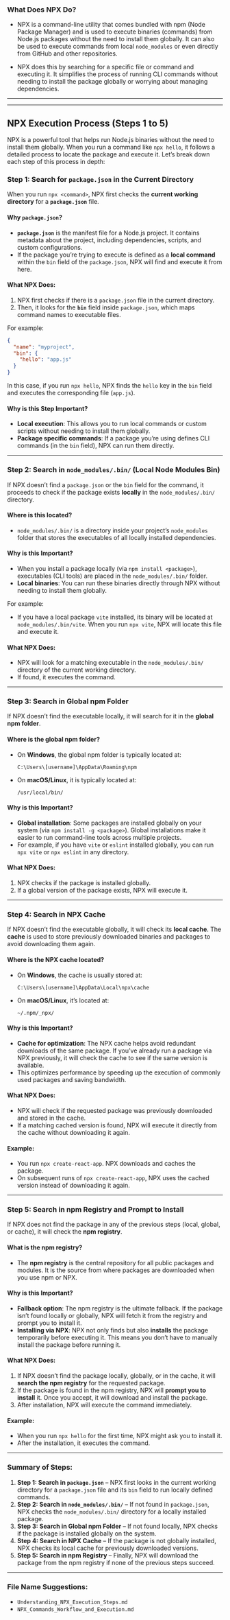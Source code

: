 ### What Does NPX Do?

- NPX is a command-line utility that comes bundled with npm (Node Package Manager) and is used to execute binaries (commands) from Node.js packages without the need to install them globally. It can also be used to execute commands from local `node_modules` or even directly from GitHub and other repositories.

- NPX does this by searching for a specific file or command and executing it. It simplifies the process of running CLI commands without needing to install the package globally or worrying about managing dependencies.

---
---

## **NPX Execution Process (Steps 1 to 5)**

NPX is a powerful tool that helps run Node.js binaries without the need to install them globally. When you run a command like `npx hello`, it follows a detailed process to locate the package and execute it. Let’s break down each step of this process in depth:

### **Step 1: Search for `package.json` in the Current Directory**
When you run `npx <command>`, NPX first checks the **current working directory** for a **`package.json`** file. 

#### **Why `package.json`?**
- **`package.json`** is the manifest file for a Node.js project. It contains metadata about the project, including dependencies, scripts, and custom configurations.
- If the package you’re trying to execute is defined as a **local command** within the `bin` field of the `package.json`, NPX will find and execute it from here.

#### **What NPX Does:**
1. NPX first checks if there is a `package.json` file in the current directory.
2. Then, it looks for the **`bin`** field inside `package.json`, which maps command names to executable files.
   
For example:
```json
{
  "name": "myproject",
  "bin": {
    "hello": "app.js"
  }
}
```

In this case, if you run `npx hello`, NPX finds the `hello` key in the `bin` field and executes the corresponding file (`app.js`).

#### **Why is this Step Important?**
- **Local execution**: This allows you to run local commands or custom scripts without needing to install them globally.
- **Package specific commands**: If a package you’re using defines CLI commands (in the `bin` field), NPX can run them directly.

---

### **Step 2: Search in `node_modules/.bin/` (Local Node Modules Bin)**
If NPX doesn’t find a `package.json` or the `bin` field for the command, it proceeds to check if the package exists **locally** in the `node_modules/.bin/` directory. 

#### **Where is this located?**
- `node_modules/.bin/` is a directory inside your project’s `node_modules` folder that stores the executables of all locally installed dependencies.
  
#### **Why is this Important?**
- When you install a package locally (via `npm install <package>`), executables (CLI tools) are placed in the `node_modules/.bin/` folder.
- **Local binaries**: You can run these binaries directly through NPX without needing to install them globally.

For example:
- If you have a local package `vite` installed, its binary will be located at `node_modules/.bin/vite`. When you run `npx vite`, NPX will locate this file and execute it.

#### **What NPX Does:**
- NPX will look for a matching executable in the `node_modules/.bin/` directory of the current working directory.
- If found, it executes the command.

---

### **Step 3: Search in Global npm Folder**
If NPX doesn’t find the executable locally, it will search for it in the **global npm folder**.

#### **Where is the global npm folder?**
- On **Windows**, the global npm folder is typically located at:
  ```
  C:\Users\[username]\AppData\Roaming\npm
  ```
- On **macOS/Linux**, it is typically located at:
  ```
  /usr/local/bin/
  ```

#### **Why is this Important?**
- **Global installation**: Some packages are installed globally on your system (via `npm install -g <package>`). Global installations make it easier to run command-line tools across multiple projects.
- For example, if you have `vite` or `eslint` installed globally, you can run `npx vite` or `npx eslint` in any directory.

#### **What NPX Does:**
1. NPX checks if the package is installed globally.
2. If a global version of the package exists, NPX will execute it.

---

### **Step 4: Search in NPX Cache**
If NPX doesn’t find the executable globally, it will check its **local cache**. The **cache** is used to store previously downloaded binaries and packages to avoid downloading them again.

#### **Where is the NPX cache located?**
- On **Windows**, the cache is usually stored at:
  ```
  C:\Users\[username]\AppData\Local\npx\cache
  ```
- On **macOS/Linux**, it’s located at:
  ```
  ~/.npm/_npx/
  ```

#### **Why is this Important?**
- **Cache for optimization**: The NPX cache helps avoid redundant downloads of the same package. If you’ve already run a package via NPX previously, it will check the cache to see if the same version is available.
- This optimizes performance by speeding up the execution of commonly used packages and saving bandwidth.

#### **What NPX Does:**
- NPX will check if the requested package was previously downloaded and stored in the cache.
- If a matching cached version is found, NPX will execute it directly from the cache without downloading it again.

#### **Example:**
- You run `npx create-react-app`. NPX downloads and caches the package.
- On subsequent runs of `npx create-react-app`, NPX uses the cached version instead of downloading it again.

---

### **Step 5: Search in npm Registry and Prompt to Install**
If NPX does not find the package in any of the previous steps (local, global, or cache), it will check the **npm registry**.

#### **What is the npm registry?**
- The **npm registry** is the central repository for all public packages and modules. It is the source from where packages are downloaded when you use npm or NPX.
  
#### **Why is this Important?**
- **Fallback option**: The npm registry is the ultimate fallback. If the package isn’t found locally or globally, NPX will fetch it from the registry and prompt you to install it.
- **Installing via NPX**: NPX not only finds but also **installs** the package temporarily before executing it. This means you don’t have to manually install the package before running it.

#### **What NPX Does:**
1. If NPX doesn’t find the package locally, globally, or in the cache, it will **search the npm registry** for the requested package.
2. If the package is found in the npm registry, NPX will **prompt you to install** it. Once you accept, it will download and install the package.
3. After installation, NPX will execute the command immediately.

#### **Example:**
- When you run `npx hello` for the first time, NPX might ask you to install it.
- After the installation, it executes the command.

---

### **Summary of Steps:**

1. **Step 1: Search in `package.json`** – NPX first looks in the current working directory for a `package.json` file and its `bin` field to run locally defined commands.
2. **Step 2: Search in `node_modules/.bin/`** – If not found in `package.json`, NPX checks the `node_modules/.bin/` directory for a locally installed package.
3. **Step 3: Search in Global npm Folder** – If not found locally, NPX checks if the package is installed globally on the system.
4. **Step 4: Search in NPX Cache** – If the package is not globally installed, NPX checks its local cache for previously downloaded versions.
5. **Step 5: Search in npm Registry** – Finally, NPX will download the package from the npm registry if none of the previous steps succeed.

---

### **File Name Suggestions:**
- `Understanding_NPX_Execution_Steps.md`
- `NPX_Commands_Workflow_and_Execution.md`